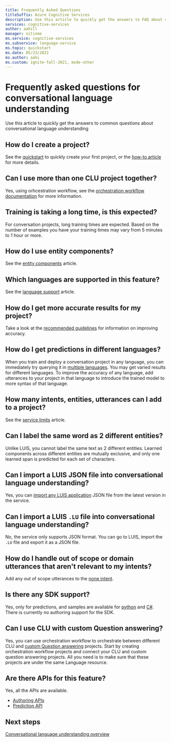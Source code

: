 ```yaml
---
title: Frequently Asked Questions
titleSuffix: Azure Cognitive Services
description: Use this article to quickly get the answers to FAQ about conversational language understanding
services: cognitive-services
author: aahill
manager: nitinme
ms.service: cognitive-services
ms.subservice: language-service
ms.topic: quickstart
ms.date: 05/23/2022
ms.author: aahi
ms.custom: ignite-fall-2021, mode-other
---
```


# Frequently asked questions for conversational language understanding

Use this article to quickly get the answers to common questions about conversational language understanding

## How do I create a project?

See the [quickstart](./quickstart.md) to quickly create your first project, or the [how-to article](./how-to/create-project.md) for more details. 

## Can I use more than one CLU project together?

Yes, using orhcestration workflow, see the [orchestration workflow documentation](../orchestration-workflow/overview.md) for more information.

## Training is taking a long time, is this expected?

For conversation projects, long training times are expected. Based on the number of examples you have your training times may vary from 5 minutes to 1 hour or more. 

## How do I use entity components?

See the [entity components](./concepts/entity-components.md) article.

## Which languages are supported in this feature?

See the [language support](./language-support.md) article.

## How do I get more accurate results for my project?

Take a look at the [recommended guidelines](./how-to/build-schema.md#guidelines-and-recommendations) for information on improving accuracy.

## How do I get predictions in different languages?

When you train and deploy a conversation project in any language, you can immediately try querying it in [multiple languages](./concepts/multiple-languages.md). You may get varied results for different languages. To improve the accuracy of any language, add utterances to your project in that language to introduce the trained model to more syntax of that language.

## How many intents, entities, utterances can I add to a project?

See the [service limits](./service-limits.md) article. 

## Can I label the same word as 2 different entities?

Unlike LUIS, you cannot label the same text as 2 different entities. Learned components across different entities are mutually exclusive, and only one learned span is predicted for each set of characters.

## Can I import a LUIS JSON file into conversational language understanding?

Yes, you can [import any LUIS application](./concepts/backwards-compatibility.md) JSON file from the latest version in the service.

## Can I import a LUIS `.LU` file into conversational language understanding?

No, the service only supports JSON format. You can go to LUIS, import the `.LU` file and export it as a JSON file. 

## How do I handle out of scope or domain utterances that aren't relevant to my intents?

Add any out of scope utterances to the [none intent](./concepts/none-intent.md).

## Is there any SDK support?

Yes, only for predictions, and samples are available for [python](https://aka.ms/sdk-samples-conversation-python) and [C#](https://aka.ms/sdk-sample-conversation-dot-net). There is currently no authoring support for the SDK.

## Can I use CLU with custom Question answering?

Yes, you can use orchestration workflow to orchestrate between different CLU and [custom Question answering](../question-answering/overview.md) projects. Start by creating orchestration workflow projects and connect your CLU and custom question answering projects. All you need is to make sure that these projects are under the same Language resource.

## Are there APIs for this feature?

Yes, all the APIs are available.
* [Authoring APIs](https://aka.ms/clu-authoring-apis)
* [Prediction API](https://aka.ms/clu-runtime-api)

## Next steps

[Conversational language understanding overview](overview.md)
